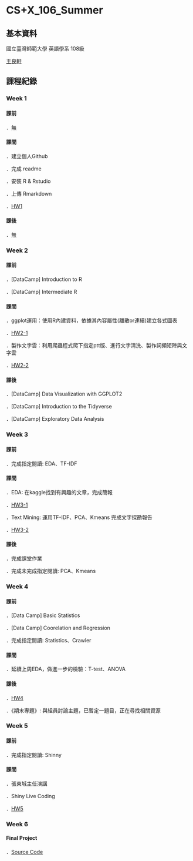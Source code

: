 # CS+X_106_Summer
## 基本資料
  國立臺灣師範大學 英語學系 108級

  [王良軒](https://www.facebook.com/profile.php?id=100000374356307)


## 課程紀錄

### Week 1 
#### 課前
  ．無
#### 課間
  ．建立個人Github

  ．完成 readme

  ．安裝 R & Rstudio

  ．上傳 Rmarkdown

  ．[HW1](https://jason10130021.github.io/CS-X_106_Summer/week%201/hw1.html)

#### 課後
  ．無
  
### Week 2  
#### 課前
  ．[DataCamp] Introduction to R
  
  ．[DataCamp] Intermediate R
#### 課間
  ．ggplot運用：使用R內建資料，依據其內容屬性(離散or連續)建立各式圖表
  
  ．[HW2-1](https://jason10130021.github.io/CS-X_106_Summer/week%202/hw2-1_beaver1_.html)
  
  ．製作文字雲：利用爬蟲程式爬下指定ptt版、進行文字清洗、製作詞頻矩陣與文字雲
  
   ．[HW2-2](https://jason10130021.github.io/CS-X_106_Summer/week%202/hw2-2_ptt%E6%96%87%E5%AD%97%E9%9B%B2_.html)
#### 課後
  ．[DataCamp] Data Visualization with GGPLOT2
  
  ．[DataCamp] Introduction to the Tidyverse
  
  ．[DataCamp] Exploratory Data Analysis
  
### Week 3  
#### 課前
  ．完成指定閱讀: EDA、TF-IDF
#### 課間
  ．EDA: 在kaggle找到有興趣的文章，完成簡報
  
  ．[HW3-1](https://jason10130021.github.io/CS-X_106_Summer/week%203/eda.html) 
  
  ．Text Mining: 運用TF-IDF、PCA、Kmeans 完成文字探勘報告
  
  ．[HW3-2](https://jason10130021.github.io/CS-X_106_Summer/week%203/hw3-2_tfidf-pca-kmeans.html)
#### 課後
  ．完成課堂作業
  
  ．完成未完成指定閱讀: PCA、Kmeans
  
### Week 4
#### 課前
  ．[Data Camp] Basic Statistics
  
  ．[Data Camp] Coorelation and Regression
  
  ．完成指定閱讀: Statistics、Crawler
#### 課間
  ．延續上周EDA，做進一步的檢驗：T-test、ANOVA
#### 課後
  ．[HW4](https://jason10130021.github.io/CS-X_106_Summer/week%204/hw4-1_eda2.html)
  
  ．《期末專題》: 與組員討論主題，已暫定一題目，正在尋找相關資源

### Week 5
#### 課前
  ．完成指定閱讀: Shinny
#### 課間
  ．張東城主任演講
  
  ．Shiny Live Coding
  
  ．[HW5](https://jason10130021.shinyapps.io/homework5/)
  
### Week 6 
#### Final Project
  ．[Source Code](https://github.com/jason10130021/CS-X_106_Summer/blob/master/final%20project/app.R)
  
  

